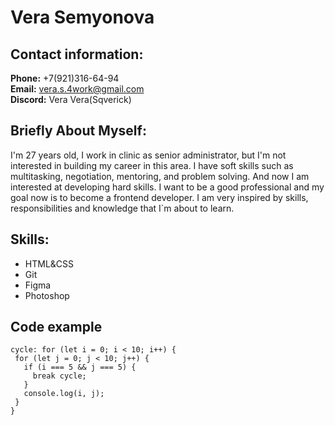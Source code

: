 Vera Semyonova 
==================

Contact information:
--------------------

**Phone:** +7(921)316-64-94  
**Email:** vera.s.4work@gmail.com  
**Discord:** Vera Vera(Sqverick)  

Briefly About Myself:
-------------------------

I'm 27 years old, I work in clinic as senior administrator, but I'm not interested in building my career in this area.
I have soft skills such as multitasking, negotiation, mentoring, and problem solving. And now I am interested at developing hard skills. I want to be a good professional and my goal now is to become a frontend developer. I am very inspired by skills, responsibilities and knowledge that I`m about to learn. 

Skills:
---------------------

* HTML&CSS  
* Git  
* Figma  
* Photoshop   

Code example
-----------------
```
cycle: for (let i = 0; i < 10; i++) { 
 for (let j = 0; j < 10; j++) {
   if (i === 5 && j === 5) {
     break cycle; 
   }
   console.log(i, j);
 }
}
```

